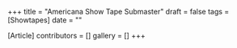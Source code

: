 +++
title = "Americana Show Tape Submaster"
draft = false
tags = [Showtapes]
date = ""

[Article]
contributors = []
gallery = []
+++